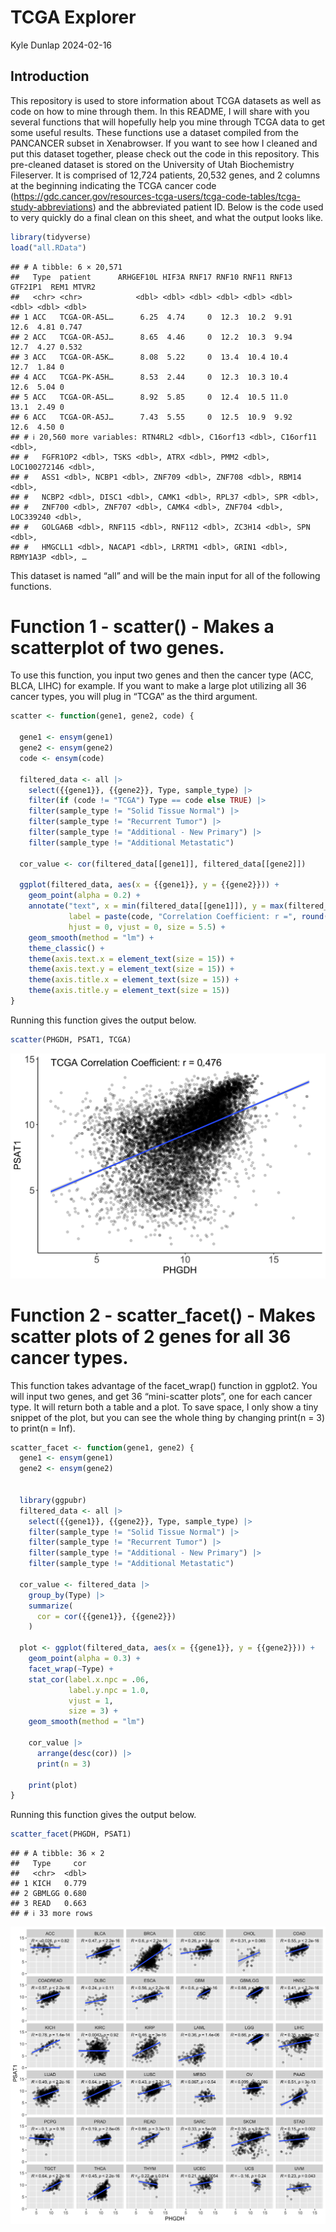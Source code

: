 TCGA Explorer
================
Kyle Dunlap
2024-02-16

## Introduction

This repository is used to store information about TCGA datasets as well
as code on how to mine through them. In this README, I will share with
you several functions that will hopefully help you mine through TCGA
data to get some useful results. These functions use a dataset compiled
from the PANCANCER subset in Xenabrowser. If you want to see how I
cleaned and put this dataset together, please check out the code in this
repository. This pre-cleaned dataset is stored on the University of Utah
Biochemistry Fileserver. It is comprised of 12,724 patients, 20,532
genes, and 2 columns at the beginning indicating the TCGA cancer code
(<https://gdc.cancer.gov/resources-tcga-users/tcga-code-tables/tcga-study-abbreviations>)
and the abbreviated patient ID. Below is the code used to very quickly
do a final clean on this sheet, and what the output looks like.

``` r
library(tidyverse)
load("all.RData")
```

    ## # A tibble: 6 × 20,571
    ##   Type  patient      ARHGEF10L HIF3A RNF17 RNF10 RNF11 RNF13 GTF2IP1  REM1 MTVR2
    ##   <chr> <chr>            <dbl> <dbl> <dbl> <dbl> <dbl> <dbl>   <dbl> <dbl> <dbl>
    ## 1 ACC   TCGA-OR-A5L…      6.25  4.74     0  12.3  10.2  9.91    12.6  4.81 0.747
    ## 2 ACC   TCGA-OR-A5J…      8.65  4.46     0  12.2  10.3  9.94    12.7  4.27 0.532
    ## 3 ACC   TCGA-OR-A5K…      8.08  5.22     0  13.4  10.4 10.4     12.7  1.84 0    
    ## 4 ACC   TCGA-PK-A5H…      8.53  2.44     0  12.3  10.3 10.4     12.6  5.04 0    
    ## 5 ACC   TCGA-OR-A5L…      8.92  5.85     0  12.4  10.5 11.0     13.1  2.49 0    
    ## 6 ACC   TCGA-OR-A5J…      7.43  5.55     0  12.5  10.9  9.92    12.6  4.50 0    
    ## # ℹ 20,560 more variables: RTN4RL2 <dbl>, C16orf13 <dbl>, C16orf11 <dbl>,
    ## #   FGFR1OP2 <dbl>, TSKS <dbl>, ATRX <dbl>, PMM2 <dbl>, LOC100272146 <dbl>,
    ## #   ASS1 <dbl>, NCBP1 <dbl>, ZNF709 <dbl>, ZNF708 <dbl>, RBM14 <dbl>,
    ## #   NCBP2 <dbl>, DISC1 <dbl>, CAMK1 <dbl>, RPL37 <dbl>, SPR <dbl>,
    ## #   ZNF700 <dbl>, ZNF707 <dbl>, CAMK4 <dbl>, ZNF704 <dbl>, LOC339240 <dbl>,
    ## #   GOLGA6B <dbl>, RNF115 <dbl>, RNF112 <dbl>, ZC3H14 <dbl>, SPN <dbl>,
    ## #   HMGCLL1 <dbl>, NACAP1 <dbl>, LRRTM1 <dbl>, GRIN1 <dbl>, RBMY1A3P <dbl>, …

This dataset is named “all” and will be the main input for all of the
following functions.

# Function 1 - scatter() - Makes a scatterplot of two genes.

To use this function, you input two genes and then the cancer type (ACC,
BLCA, LIHC) for example. If you want to make a large plot utilizing all
36 cancer types, you will plug in “TCGA” as the third argument.

``` r
scatter <- function(gene1, gene2, code) {
  
  gene1 <- ensym(gene1)
  gene2 <- ensym(gene2)
  code <- ensym(code)

  filtered_data <- all |>
    select({{gene1}}, {{gene2}}, Type, sample_type) |>
    filter(if (code != "TCGA") Type == code else TRUE) |>
    filter(sample_type != "Solid Tissue Normal") |>
    filter(sample_type != "Recurrent Tumor") |>
    filter(sample_type != "Additional - New Primary") |>
    filter(sample_type != "Additional Metastatic")
  
  cor_value <- cor(filtered_data[[gene1]], filtered_data[[gene2]])
  
  ggplot(filtered_data, aes(x = {{gene1}}, y = {{gene2}})) + 
    geom_point(alpha = 0.2) +
    annotate("text", x = min(filtered_data[[gene1]]), y = max(filtered_data[[gene2]]),
             label = paste(code, "Correlation Coefficient: r =", round(cor_value, 3)),
             hjust = 0, vjust = 0, size = 5.5) +
    geom_smooth(method = "lm") +
    theme_classic() +
    theme(axis.text.x = element_text(size = 15)) +
    theme(axis.text.y = element_text(size = 15)) +
    theme(axis.title.x = element_text(size = 15)) +
    theme(axis.title.y = element_text(size = 15)) 
}
```

Running this function gives the output below.

``` r
scatter(PHGDH, PSAT1, TCGA)
```

![](README_files/figure-gfm/function%201%20result-1.png)<!-- -->

# Function 2 - scatter_facet() - Makes scatter plots of 2 genes for all 36 cancer types.

This function takes advantage of the facet_wrap() function in ggplot2.
You will input two genes, and get 36 “mini-scatter plots”, one for each
cancer type. It will return both a table and a plot. To save space, I
only show a tiny snippet of the plot, but you can see the whole thing by
changing print(n = 3) to print(n = Inf).

``` r
scatter_facet <- function(gene1, gene2) {
  gene1 <- ensym(gene1)
  gene2 <- ensym(gene2)
  
  
  library(ggpubr)
  filtered_data <- all |>
    select({{gene1}}, {{gene2}}, Type, sample_type) |>
    filter(sample_type != "Solid Tissue Normal") |>
    filter(sample_type != "Recurrent Tumor") |>
    filter(sample_type != "Additional - New Primary") |>
    filter(sample_type != "Additional Metastatic")
  
  cor_value <- filtered_data |>
    group_by(Type) |>
    summarize(
      cor = cor({{gene1}}, {{gene2}})
    )
  
  plot <- ggplot(filtered_data, aes(x = {{gene1}}, y = {{gene2}})) + 
    geom_point(alpha = 0.3) +
    facet_wrap(~Type) +
    stat_cor(label.x.npc = .06,
             label.y.npc = 1.0,
             vjust = 1,
             size = 3) +
    geom_smooth(method = "lm")
    
    cor_value |>
      arrange(desc(cor)) |>
      print(n = 3)
    
    print(plot)
}
```

Running this function gives the output below.

``` r
scatter_facet(PHGDH, PSAT1)
```

    ## # A tibble: 36 × 2
    ##   Type     cor
    ##   <chr>  <dbl>
    ## 1 KICH   0.779
    ## 2 GBMLGG 0.680
    ## 3 READ   0.663
    ## # ℹ 33 more rows

![](README_files/figure-gfm/function%202%20result-1.png)<!-- -->
